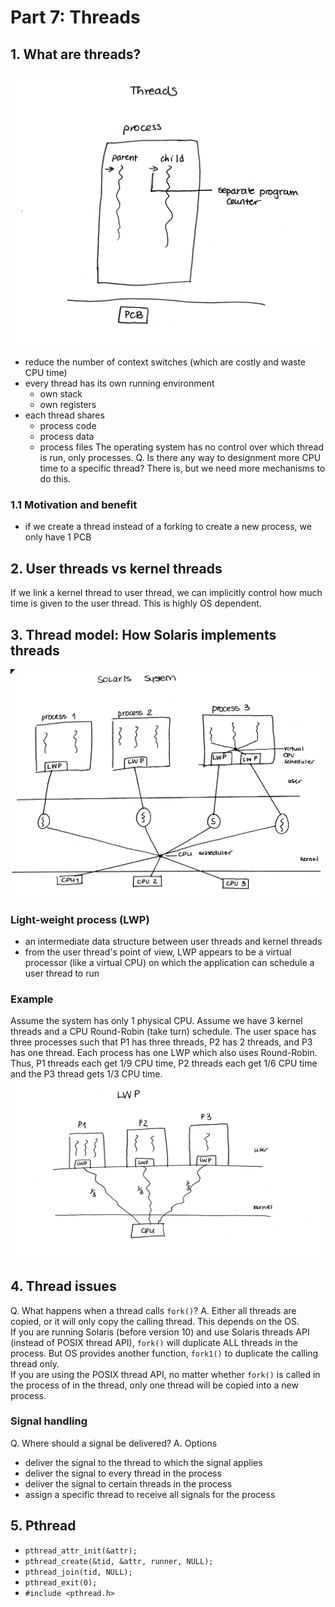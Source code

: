 # Part 7: Threads

## 1. What are threads?
![threads](images/threads.png)
  - reduce the number of context switches (which are costly and waste CPU time)
  - every thread has its own running environment
    - own stack
    - own registers
  - each thread shares
    - process code
    - process data
    - process files
The operating system has no control over which thread is run, only processes.
Q. Is there any way to designment more CPU time to a specific thread? There is, but we need more mechanisms to do this.
  

### 1.1 Motivation and benefit
  - if we create a thread instead of a forking to create a new process, we only have 1 PCB

## 2. User threads vs kernel threads
If we link a kernel thread to user thread, we can implicitly control how much time is given to the user thread. This is highly OS dependent.

## 3. Thread model: How Solaris implements threads
![solaris thread model](images/solaris.png)

### Light-weight process (LWP)
  - an intermediate data structure between user threads and kernel threads
  - from the user thread's point of view, LWP appears to be a virtual processor (like a virtual CPU) on which the application can schedule a user thread to run

### Example
Assume the system has only 1 physical CPU. Assume we have 3 kernel threads and a CPU Round-Robin (take turn) schedule. The user space has three processes such that P1 has three threads, P2 has 2 threads, and P3 has one thread. Each process has one LWP which also uses Round-Robin. Thus, P1 threads each get 1/9 CPU time, P2 threads each get 1/6 CPU time and the P3 thread gets 1/3 CPU time.
![solaris example](images/solaris_example.png)

## 4. Thread issues
Q. What happens when a thread calls `fork()`?
A. Either all threads are copied, or it will only copy the calling thread. This depends on the OS.
<br/>
If you are running Solaris (before version 10) and use Solaris threads API (instead of POSIX thread API), `fork()` will duplicate ALL threads in the process. But OS provides another function, `fork1()` to duplicate the calling thread only.
<br/>
If you are using the POSIX thread API, no matter whether `fork()` is called in the process of in the thread, only one thread will be copied into a new process.

### Signal handling
Q. Where should a signal be delivered?
A. Options
  - deliver the signal to the thread to which the signal applies
  - deliver the signal to every thread in the process
  - deliver the signal to certain threads in the process
  - assign a specific thread to receive all signals for the process

## 5. Pthread
  - `pthread_attr_init(&attr);`
  - `pthread_create(&tid, &attr, runner, NULL);`
  - `pthread_join(tid, NULL);`
  - `pthread_exit(0);`
  - `#include <pthread.h>`

